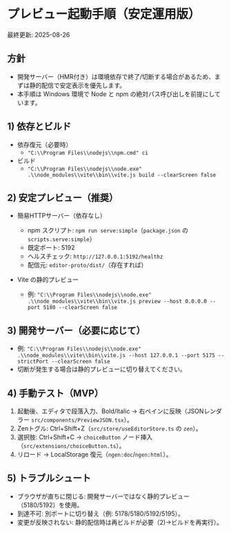 # プレビュー起動手順（安定運用版）

最終更新: 2025-08-26

## 方針
- 開発サーバー（HMR付き）は環境依存で終了/切断する場合があるため、まずは静的配信で安定表示を優先します。
- 本手順は Windows 環境で Node と npm の絶対パス呼び出しを前提にしています。

## 1) 依存とビルド
- 依存復元（必要時）
  - `"C:\\Program Files\\nodejs\\npm.cmd" ci`
- ビルド
  - `"C:\\Program Files\\nodejs\\node.exe" .\\node_modules\\vite\\bin\\vite.js build --clearScreen false`

## 2) 安定プレビュー（推奨）
- 簡易HTTPサーバー（依存なし）
  - npm スクリプト: `npm run serve:simple`（`package.json` の `scripts.serve:simple`）
  - 既定ポート: 5192
  - ヘルスチェック: `http://127.0.0.1:5192/healthz`
  - 配信元: `editor-proto/dist/`（存在すれば）

- Vite の静的プレビュー
  - 例: `"C:\\Program Files\\nodejs\\node.exe" .\\node_modules\\vite\\bin\\vite.js preview --host 0.0.0.0 --port 5180 --clearScreen false`

## 3) 開発サーバー（必要に応じて）
- 例: `"C:\\Program Files\\nodejs\\node.exe" .\\node_modules\\vite\\bin\\vite.js --host 127.0.0.1 --port 5175 --strictPort --clearScreen false`
- 切断が発生する場合は静的プレビューに切り替えてください。

## 4) 手動テスト（MVP）
1. 起動後、エディタで段落入力、Bold/Italic → 右ペインに反映（JSONレンダラー `src/components/PreviewJSON.tsx`）。
2. Zenトグル: Ctrl+Shift+Z（`src/store/useEditorStore.ts` の `zen`）。
3. 選択肢: Ctrl+Shift+C → `choiceButton` ノード挿入（`src/extensions/choiceButton.ts`）。
4. リロード → LocalStorage 復元（`ngen:doc`/`ngen:html`）。

## 5) トラブルシュート
- ブラウザが直ちに閉じる: 開発サーバーではなく静的プレビュー（5180/5192）を使用。
- 到達不可: 別ポートに切り替え（例: 5178/5180/5192/5195）。
- 変更が反映されない: 静的配信時は再ビルドが必要（2)→ビルドを再実行）。
